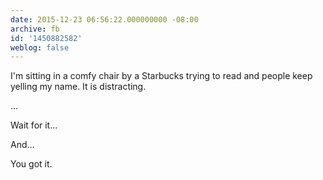 ```yaml
---
date: 2015-12-23 06:56:22.000000000 -08:00
archive: fb
id: '1450882582'
weblog: false
---
```


I'm sitting in a comfy chair by a Starbucks trying to read and people keep yelling my name. It is distracting. 

...

Wait for it...

And...

You got it.
